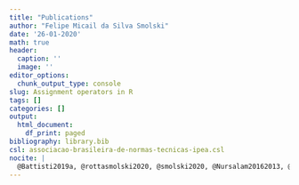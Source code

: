 ```yaml
---
title: "Publications"
author: "Felipe Micail da Silva Smolski"
date: '26-01-2020'
math: true
header:
  caption: ''
  image: ''
editor_options:
  chunk_output_type: console
slug: Assignment operators in R
tags: []
categories: []
output:
  html_document:
    df_print: paged
bibliography: library.bib
csl: associacao-brasileira-de-normas-tecnicas-ipea.csl
nocite: |
  @Battisti2019a, @rottasmolski2020, @smolski2020, @Nursalam20162013, @Lima, @Smolski2019, @Smolski2018a, @Smolski2017j
---
```











